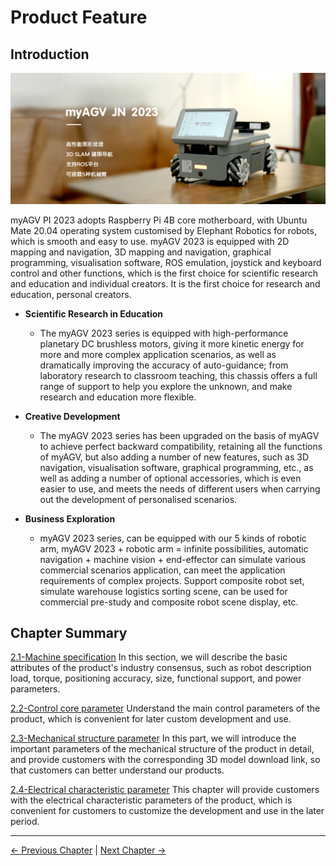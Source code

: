 # Product Feature

## Introduction

<img src="../resources/2-ProductFeature/2.1/JN-main.png " width="800" height="auto" />


myAGV PI 2023 adopts Raspberry Pi 4B core motherboard, with Ubuntu Mate 20.04 operating system customised by Elephant Robotics for robots, which is smooth and easy to use. myAGV 2023 is equipped with 2D mapping and navigation, 3D mapping and navigation, graphical programming, visualisation software, ROS emulation, joystick and keyboard control and other functions, which is the first choice for scientific research and education and individual creators. It is the first choice for research and education, personal creators.

- **Scientific Research in Education**

    - The myAGV 2023 series is equipped with high-performance planetary DC brushless motors, giving it more kinetic energy for more and more complex application scenarios, as well as dramatically improving the accuracy of auto-guidance; from laboratory research to classroom teaching, this chassis offers a full range of support to help you explore the unknown, and make research and education more flexible.

- **Creative Development**

    - The myAGV 2023 series has been upgraded on the basis of myAGV to achieve perfect backward compatibility, retaining all the functions of myAGV, but also adding a number of new features, such as 3D navigation, visualisation software, graphical programming, etc., as well as adding a number of optional accessories, which is even easier to use, and meets the needs of different users when carrying out the development of personalised scenarios.

- **Business Exploration**

    - myAGV 2023 series, can be equipped with our 5 kinds of robotic arm, myAGV 2023 + robotic arm = infinite possibilities, automatic navigation + machine vision + end-effector can simulate various commercial scenarios application, can meet the application requirements of complex projects. Support composite robot set, simulate warehouse logistics sorting scene, can be used for commercial pre-study and composite robot scene display, etc.

## Chapter Summary

[2.1-Machine specification](2.1-MachineSpecification.md)
In this section, we will describe the basic attributes of the product's industry consensus, such as robot description load, torque, positioning accuracy, size, functional support, and power parameters.

[2.2-Control core parameter](2.2-ControlCoreParameter.md)
Understand the main control parameters of the product, which is convenient for later custom development and use.

[2.3-Mechanical structure parameter](2.3-MechanicalStructureParameter.md)
In this part, we will introduce the important parameters of the mechanical structure of the product in detail, and provide customers with the corresponding 3D model download link, so that customers can better understand our products.

[2.4-Electrical characteristic parameter](2.4-ElectricalCharacteristicParameter.md)
This chapter will provide customers with the electrical characteristic parameters of the product, which is convenient for customers to customize the development and use in the later period.

----
[← Previous Chapter](../1-ProductIntroduction/README.md) | [Next Chapter →](../3-UserNotes/README.md)